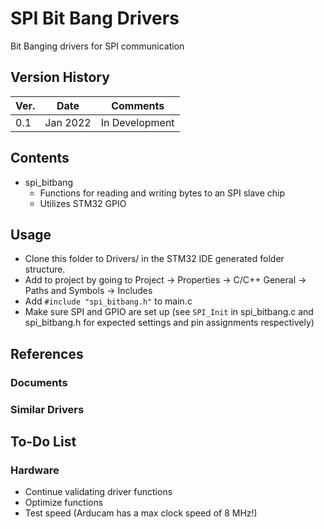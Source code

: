 # SPI Bit Bang Drivers

Bit Banging drivers for SPI communication 

  
## Version History

Ver. |      Date      |     Comments     |
---  |      ---       |       ---        |
0.1	 |	  Jan 2022    |  In Development  | 					


## Contents

- spi_bitbang
    - Functions for reading and writing bytes to an SPI slave chip
    - Utilizes STM32 GPIO

## Usage 

- Clone this folder to Drivers/ in the STM32 IDE generated folder structure. 
- Add to project by going to Project -> Properties -> C/C++ General -> Paths and Symbols -> Includes
- Add `#include "spi_bitbang.h"` to main.c
- Make sure SPI and GPIO are set up (see `SPI_Init` in spi_bitbang.c and spi_bitbang.h for expected settings and pin assignments respectively)

## References 

### Documents

### Similar Drivers

## To-Do List

### Hardware 
- Continue validating driver functions
- Optimize functions
- Test speed (Arducam has a max clock speed of 8 MHz!)



